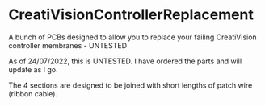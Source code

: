 # CreatiVisionControllerReplacement
A bunch of PCBs designed to allow you to replace your failing CreatiVision controller membranes - UNTESTED

As of 24/07/2022, this is UNTESTED. I have ordered the parts and will update as I go.

The 4 sections are designed to be joined with short lengths of patch wire (ribbon cable).
